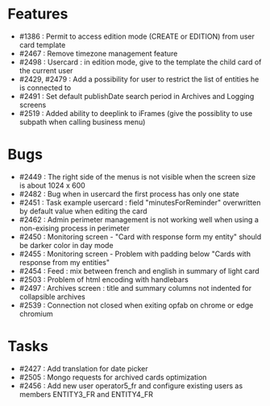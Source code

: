 # Features

- #1386 : Permit to access edition mode (CREATE or EDITION) from user card template
- #2467 : Remove timezone management feature
- #2498 : Usercard : in edition mode, give to the template the child card of the current user
- #2429, #2479 : Add a possibility for user to restrict the list of entities he is connected to
- #2491 : Set default publishDate search period in Archives and Logging screens
- #2519 : Added ability to deeplink to iFrames (give the possiblity to use subpath when calling business menu) 

# Bugs

- #2449 : The right side of the menus is not visible when the screen size is about 1024 x 600
- #2482 : Bug when in usercard the first process has only one state
- #2451 : Task example usercard : field "minutesForReminder" overwritten by default value when editing the card
- #2462 : Admin perimeter management is not working well when using a non-exising process in perimeter
- #2450 : Monitoring screen - "Card with response form my entity" should be darker color in day mode
- #2455 : Monitoring screen - Problem with padding below "Cards with response from my entities"
- #2454 : Feed : mix between french and english in summary of light card
- #2503 : Problem of html encoding with handlebars
- #2497 : Archives screen : title and summary columns not indented for collapsible archives
- #2539 : Connection not closed when exiting opfab on chrome or edge chromium

# Tasks

- #2427 : Add translation for date picker
- #2505 : Mongo requests for archived cards optimization
- #2456 : Add new user operator5_fr and configure existing users as members ENTITY3_FR and ENTITY4_FR
